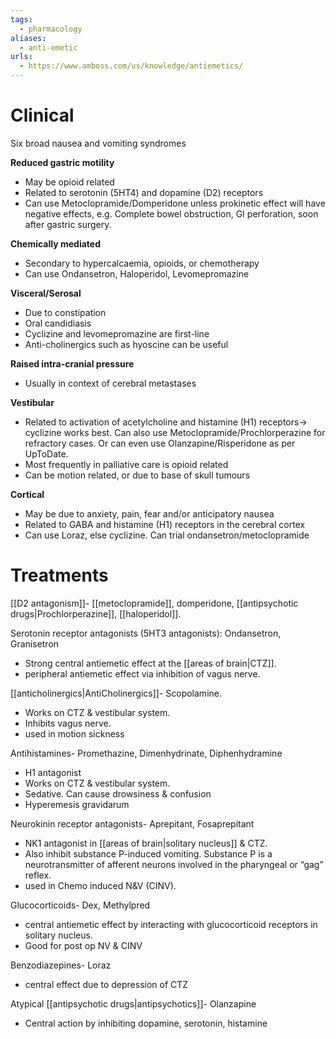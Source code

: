 ```yaml
---
tags:
  - pharmacology
aliases:
  - anti-emetic
urls:
  - https://www.amboss.com/us/knowledge/antiemetics/
---
```

# Clinical
Six broad nausea and vomiting syndromes  

**Reduced gastric motility**
- May be opioid related
- Related to serotonin (5HT4) and dopamine (D2) receptors
- Can use Metoclopramide/Domperidone unless prokinetic effect will have negative effects, e.g. Complete bowel obstruction, GI perforation, soon after gastric surgery. 

**Chemically mediated**
- Secondary to hypercalcaemia, opioids, or chemotherapy
- Can use Ondansetron, Haloperidol, Levomepromazine

**Visceral/Serosal**
- Due to constipation
- Oral candidiasis
- Cyclizine and levomepromazine are first-line
- Anti-cholinergics such as hyoscine can be useful

**Raised intra-cranial pressure**
- Usually in context of cerebral metastases

**Vestibular**
- Related to activation of acetylcholine and histamine (H1) receptors-> cyclizine works best. Can also use Metoclopramide/Prochlorperazine for refractory cases. Or can even use Olanzapine/Risperidone as per UpToDate. 
- Most frequently in palliative care is opioid related
- Can be motion related, or due to base of skull tumours

**Cortical**
- May be due to anxiety, pain, fear and/or anticipatory nausea
- Related to GABA and histamine (H1) receptors in the cerebral cortex
- Can use Loraz, else cyclizine. Can trial ondansetron/metoclopramide    
# Treatments
[[D2 antagonism]]- [[metoclopramide]], domperidone, [[antipsychotic drugs|Prochlorperazine]], [[haloperidol]]. 

Serotonin receptor antagonists (5HT3 antagonists): Ondansetron, Granisetron
- Strong central antiemetic effect at the [[areas of brain|CTZ]]. 
- peripheral antiemetic effect via inhibition of vagus nerve.

[[anticholinergics|AntiCholinergics]]- Scopolamine.
- Works on CTZ & vestibular system.  
- Inhibits vagus nerve. 
- used in motion sickness 

Antihistamines- Promethazine, Dimenhydrinate, Diphenhydramine
- H1 antagonist
- Works on CTZ & vestibular system. 
- Sedative. Can cause drowsiness & confusion
- Hyperemesis gravidarum

Neurokinin receptor antagonists- Aprepitant, Fosaprepitant
- NK1 antagonist in [[areas of brain|solitary nucleus]] & CTZ. 
- Also inhibit substance P-induced vomiting. Substance P is a neurotransmitter of afferent neurons involved in the pharyngeal or “gag” reflex.
- used in Chemo induced N&V (CINV). 

Glucocorticoids- Dex, Methylpred
- central antiemetic effect by interacting with glucocorticoid receptors in solitary nucleus. 
- Good for post op NV & CINV

Benzodiazepines- Loraz
- central effect due to depression of CTZ

Atypical [[antipsychotic drugs|antipsychotics]]- Olanzapine
- Central action by inhibiting dopamine, serotonin, histamine